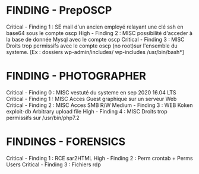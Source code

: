 # FINDING - PrepOSCP
Critical - Finding 1 : SE mail d'un ancien employé relayant une clé ssh en base64 sous le compte oscp 
High     - Finding 2 : MISC possibilité d'acceder à la base de donnée Mysql avec le compte oscp
Critical - Finding 3 : MISC Droits trop permissifs avec le compte oscp (no root)sur l'ensemble du systeme. [Ex : dossiers  wp-admin/includes/ wp-includes /usr/bin/bash*]





# FINDING - PHOTOGRAPHER
Critical - Finding 0 : MISC vestuté du systeme en sep 2020 16.04 LTS 
Critical - Finding 1 : MISC Acces Guest graphique sur un serveur Web 
Critical - Finding 2 : MISC Acces SMB R/W
Medium   - Finding 3 : WEB Koken exploit-db  Arbitrary  upload file 
High     - Finding 4 : MISC Droits trop permissifs sur /usr/bin/php7.2



# FINDINGS - FORENSICS 

Critical - Finding 1 :  RCE sar2HTML
High     - Finding 2 :  Perm crontab + Perms Users 
Critical - Finding 3 :  Fichiers rdp

